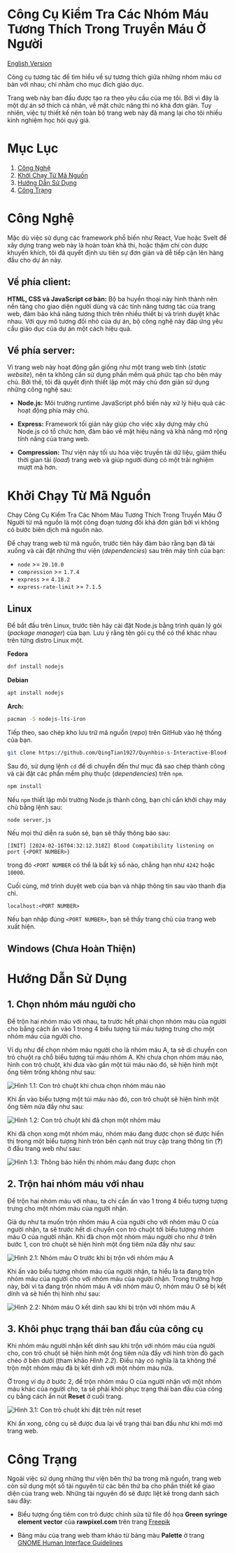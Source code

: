 Công Cụ Kiểm Tra Các Nhóm Máu Tương Thích Trong Truyền Máu Ở Người
==================================================================

[English Version](../README.md)

Công cụ tương tác để tìm hiểu về sự tương thích giữa những nhóm máu cơ bản với nhau; chỉ nhằm cho mục đích giáo dục.

Trang web này ban đầu được tạo ra theo yêu cầu của mẹ tôi. Bởi vì đây là một dự án sở thích cá nhân, về mặt chức năng thì nó khá đơn giản. Tuy nhiên, việc tự thiết kế nên toàn bộ trang web này đã mang lại cho tôi nhiều kinh nghiệm học hỏi quý giá.

# Mục Lục
1. [Công Nghệ](#công-nghệ)
1. [Khởi Chạy Từ Mã Nguồn](#khởi-chạy-từ-mã-nguồn)
1. [Hướng Dẫn Sử Dụng](#hướng-dẫn-sử-dụng)
1. [Công Trạng](#công-trạng)

# Công Nghệ
Mặc dù việc sử dụng các framework phổ biến như React, Vue hoặc Svelt để xây dựng trang web này là hoàn toàn khả thi, hoặc thậm chí còn được khuyến khích, tôi đã quyết định ưu tiên sự đơn giản và dễ tiếp cận lên hàng đầu cho dự án này.

## Về phía client:
**HTML, CSS và JavaScript cơ bản:** Bộ ba huyền thoại này hình thành nên nền tảng cho giao diện người dùng và các tính năng tương tác của trang web, đảm bảo khả năng tương thích trên nhiều thiết bị và trình duyệt khác nhau. Với quy mô tương đối nhỏ của dự án, bộ công nghệ này đáp ứng yêu cầu giáo dục của dự án một cách hiệu quả.

## Về phía server:
Vì trang web này hoạt động gần giống như một trang web tĩnh (_static website_), nên ta không cần sử dụng phần mềm quá phức tạp cho bên máy chủ. Bởi thế, tôi đã quyết định thiết lập một máy chủ đơn giản sử dụng những công nghệ sau:

* **Node.js:** Môi trường runtime JavaScript phổ biến này xử lý hiệu quả các hoạt động phía máy chủ.

* **Express:** Framework tối giản này giúp cho việc xây dựng máy chủ Node.js có tổ chức hơn, đảm bảo về mặt hiệu năng và khả năng mở rộng tính năng của trang web.

* **Compression:** Thư viện này tối ưu hóa việc truyền tải dữ liệu, giảm thiểu thời gian tải (_load_) trang web và giúp người dùng có một trải nghiệm mượt mà hơn.

# Khởi Chạy Từ Mã Nguồn
Chạy Công Cụ Kiểm Tra Các Nhóm Máu Tương Thích Trong Truyền Máu Ở Người từ mã nguồn là một công đoạn tương đối khá đơn giản bởi vì không có bước biên dịch mã nguồn nào.

Để chạy trang web từ mã nguồn, trước tiên hãy đảm bảo rằng bạn đã tải xuống và cài đặt những thư viện (_dependencies_) sau trên máy tính của bạn:

* `node` >= `20.10.0`
* `compression` >= `1.7.4`
* `express` >= `4.18.2`
* `express-rate-limit` >= `7.1.5`

## Linux
Để bắt đầu trên Linux, trước tiên hãy cài đặt Node.js bằng trình quản lý gói (_package manager_) của bạn. Lưu ý rằng tên gói cụ thể có thể khác nhau trên từng distro Linux một.

**Fedora**
``` sh
dnf install nodejs
```

**Debian**
``` sh
apt install nodejs
```

**Arch:**
``` sh
pacman -S nodejs-lts-iron
```

Tiếp theo, sao chép kho lưu trữ mã nguồn (_repo_) trên GitHub vào hệ thống của bạn.
``` sh
git clone https://github.com/QingTian1927/Quynhbio-s-Interactive-Blood-Compatibility-Checker
```

Sau đó, sử dụng lệnh `cd` để di chuyển đến thư mục đã sao chép thành công và cài đặt các phần mềm phụ thuộc (_dependencies_) trên `npm`.
``` sh
npm install
```

Nếu `npm` thiết lập môi trường Node.js thành công, bạn chỉ cần khởi chạy máy chủ bằng lệnh sau:
``` sh
node server.js
```

Nếu mọi thứ diễn ra suôn sẻ, bạn sẽ thấy thông báo sau:
```
[INIT] [2024-02-16T04:32:12.318Z] Blood Compatibility listening on port {<PORT NUMBER>}
```

trong đó `<PORT NUMBER` có thể là bất kỳ số nào, chẳng hạn như `4242` hoặc `10000`.

Cuối cùng, mở trình duyệt web của bạn và nhập thông tin sau vào thanh địa chỉ.
```
localhost:<PORT NUMBER>
```

Nếu bạn nhập đúng `<PORT NUMBER>`, bạn sẽ thấy trang chủ của trang web xuất hiện.

## Windows (Chưa Hoàn Thiện)

# Hướng Dẫn Sử Dụng
## 1. Chọn nhóm máu người cho
Để trộn hai nhóm máu với nhau, ta trước hết phải chọn nhóm máu của người cho bằng cách ấn vào 1 trong 4 biểu tượng túi máu tượng trưng cho một nhóm máu của người cho.

Ví dụ như để chọn nhóm máu người cho là nhóm máu A, ta sẽ di chuyển con trỏ chuột ra chỗ biểu tượng túi máu nhóm A. Khi chưa chọn nhóm máu nào, hình con trỏ chuột, khi đưa vào gần một túi máu nào đó, sẽ hiện hình một ống tiêm trống không như sau:

![Hình 1.1: Con trỏ chuột khi chưa chọn nhóm máu nào](../public/assets/images/Manual/vi/Manual_SelectBloodBag_1.png)

Khi ấn vào biểu tượng một túi máu nào đó, con trỏ chuột sẽ hiện hình một ống tiêm nửa đầy như sau:

![Hình 1.2: Con trỏ chuột khi đã chọn một nhóm máu](../public/assets/images/Manual/vi/Manual_SelectBloodBag_2.png)

Khi đã chọn xong một nhóm máu, nhóm máu đang được chọn sẽ được hiển thị trong một biểu tượng hình tròn bên cạnh nút truy cập trang thông tin (**?**) ở đầu trang web như sau:

![Hình 1.3: Thông báo hiển thị nhóm máu đang được chọn](../public/assets/images/Manual/vi/Manual_BloodTypeNotification.png)

## 2. Trộn hai nhóm máu với nhau
Để trộn hai nhóm máu với nhau, ta chỉ cần ấn vào 1 trong 4 biểu tượng tượng trưng cho một nhóm máu của người nhận.

Giả dụ như ta muốn trộn nhóm máu A của người cho với nhóm máu O của người nhận, ta sẽ trước hết di chuyển con trỏ chuột tới biểu tượng nhóm máu O của người nhận. Khi đã chọn một nhóm máu người cho như ở trên bước 1, con trỏ chuột sẽ hiện hình một ống tiêm nửa đầy như sau:

![Hình 2.1: Nhóm máu O trước khi bị trộn với nhóm máu A](../public/assets/images/Manual/vi/Manual_MixBlood_1.png)

Khi ấn vào biểu tượng nhóm máu của người nhận, ta hiểu là ta đang trộn nhóm máu của người cho với nhóm máu của người nhận. Trong trường hợp này, bởi vì ta đang trộn nhóm máu A với nhóm máu O, nhóm máu O sẽ bị kết dính và sẽ hiển thị hình như sau:

![Hình 2.2: Nhóm máu O kết dính sau khi bị trộn với nhóm máu A](../public/assets/images/Manual/vi/Manual_MixBlood_2.png)

## 3. Khôi phục trạng thái ban đầu của công cụ
Khi nhóm máu người nhận kết dính sau khi trộn với nhóm máu của người cho, con trỏ chuột sẽ hiện hình một ống tiêm nửa đầy với hình tròn đỏ gạch chéo ở bên dưới (tham khảo _Hình 2.2_). Điều này có nghĩa là ta không thể trộn một nhóm máu đã bị kết dính với một nhóm máu nữa.

Ở trong ví dụ ở bước 2, để trộn nhóm máu O của người nhận với một nhóm máu khác của người cho, ta sẽ phải khôi phục trạng thái ban đầu của công cụ bằng cách ấn nút **Reset** ở cuối trang.

![Hình 3.1: Con trỏ chuột khi đặt trên nút reset](../public/assets/images/Manual/vi/Manual_ResetButton.png)

Khi ấn xong, công cụ sẽ được đưa lại về trạng thái ban đầu như khi mới mở trang web.

# Công Trạng
Ngoài việc sử dụng những thư viện bên thứ ba trong mã nguồn, trang web còn sử dụng một số tài nguyên từ các bên thứ ba cho phần thiết kế giao diện của trang web. Những tài nguyên đó sẽ được liệt kê trong danh sách sau đây:

* Biểu tượng ống tiêm con trỏ được chỉnh sửa từ file đồ họa **Green syringe element vector** của **rawpixel.com** trên trang [Freepik](https://www.freepik.com/free-vector/green-syringe-element-vector_18722102.htm#query=Green%20syringe%20element%20vector&position=10&from_view=search&track=ais&uuid=f56c1b4a-9ccd-4f33-9e3a-6b5c1ace3d64)

* Bảng màu của trang web tham khảo từ bảng màu **Palette** ở trang [GNOME Human Interface Guidelines](https://developer.gnome.org/hig/reference/palette.html)
